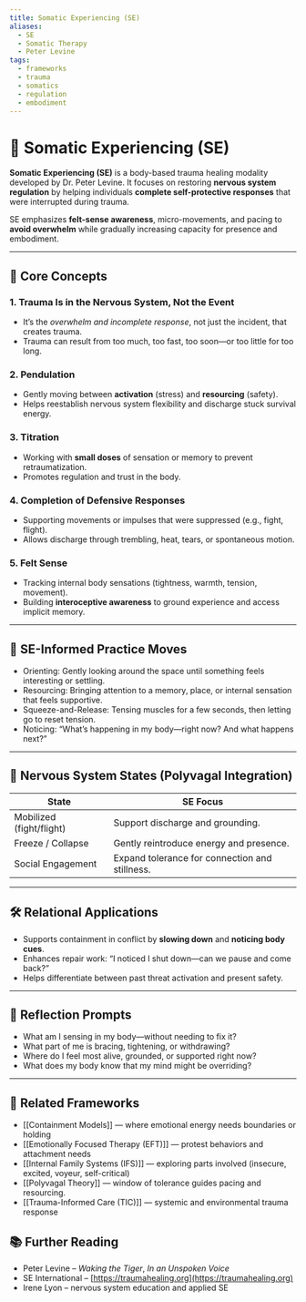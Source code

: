 ```yaml
---
title: Somatic Experiencing (SE)
aliases:
  - SE
  - Somatic Therapy
  - Peter Levine
tags:
  - frameworks
  - trauma
  - somatics
  - regulation
  - embodiment
---
```


<!-- @format -->

# 🌿 Somatic Experiencing (SE)

**Somatic Experiencing (SE)** is a body-based trauma healing modality developed by Dr. Peter Levine. It focuses on restoring **nervous system regulation** by helping individuals **complete self-protective responses** that were interrupted during trauma.

SE emphasizes **felt-sense awareness**, micro-movements, and pacing to **avoid overwhelm** while gradually increasing capacity for presence and embodiment.

---

## 🧠 Core Concepts

### 1. **Trauma Is in the Nervous System, Not the Event**

- It’s the _overwhelm and incomplete response_, not just the incident, that creates trauma.
- Trauma can result from too much, too fast, too soon—or too little for too long.

### 2. **Pendulation**

- Gently moving between **activation** (stress) and **resourcing** (safety).
- Helps reestablish nervous system flexibility and discharge stuck survival energy.

### 3. **Titration**

- Working with **small doses** of sensation or memory to prevent retraumatization.
- Promotes regulation and trust in the body.

### 4. **Completion of Defensive Responses**

- Supporting movements or impulses that were suppressed (e.g., fight, flight).
- Allows discharge through trembling, heat, tears, or spontaneous motion.

### 5. **Felt Sense**

- Tracking internal body sensations (tightness, warmth, tension, movement).
- Building **interoceptive awareness** to ground experience and access implicit memory.

---

## 🔄 SE-Informed Practice Moves

- Orienting: Gently looking around the space until something feels interesting or settling.
- Resourcing: Bringing attention to a memory, place, or internal sensation that feels supportive.
- Squeeze-and-Release: Tensing muscles for a few seconds, then letting go to reset tension.
- Noticing: “What’s happening in my body—right now? And what happens next?”

---

## 🧠 Nervous System States (Polyvagal Integration)

| State                    | SE Focus                                       |
| ------------------------ | ---------------------------------------------- |
| Mobilized (fight/flight) | Support discharge and grounding.               |
| Freeze / Collapse        | Gently reintroduce energy and presence.        |
| Social Engagement        | Expand tolerance for connection and stillness. |

---

## 🛠 Relational Applications

- Supports containment in conflict by **slowing down** and **noticing body cues**.
- Enhances repair work: “I noticed I shut down—can we pause and come back?”
- Helps differentiate between past threat activation and present safety.

---

## 💬 Reflection Prompts

- What am I sensing in my body—without needing to fix it?
- What part of me is bracing, tightening, or withdrawing?
- Where do I feel most alive, grounded, or supported right now?
- What does my body know that my mind might be overriding?

---

## 🔗 Related Frameworks

- [[Containment Models]] — where emotional energy needs boundaries or holding
- [[Emotionally Focused Therapy (EFT)]] — protest behaviors and attachment needs
- [[Internal Family Systems (IFS)]] — exploring parts involved (insecure, excited, voyeur, self-critical)
- [[Polyvagal Theory]] — window of tolerance guides pacing and resourcing.
- [[Trauma-Informed Care (TIC)]] — systemic and environmental trauma response

## 📚 Further Reading

- Peter Levine – _Waking the Tiger_, _In an Unspoken Voice_
- SE International – [https://traumahealing.org](https://traumahealing.org)
- Irene Lyon – nervous system education and applied SE

